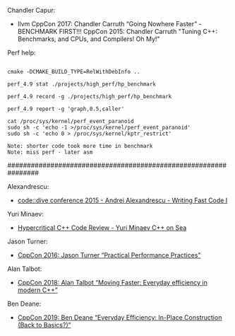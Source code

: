 
Chandler Capur:
- llvm
  CppCon 2017: Chandler Carruth “Going Nowhere Faster” - BENCHMARK FIRST!!!
  CppCon 2015: Chandler Carruth "Tuning C++: Benchmarks, and CPUs, and Compilers! Oh My!"

Perf help:
```shell

cmake -DCMAKE_BUILD_TYPE=RelWithDebInfo ..

perf_4.9 stat ./projects/high_perf/hp_benchmark

perf_4.9 record -g ./projects/high_perf/hp_benchmark

perf_4.9 report -g 'graph,0.5,caller'

cat /proc/sys/kernel/perf_event_paranoid
sudo sh -c 'echo -1 >/proc/sys/kernel/perf_event_paranoid'
sudo sh -c 'echo 0 > /proc/sys/kernel/kptr_restrict'

Note: shorter code took more time in benchmark
Note: miss perf - later asm

```


################################################################

Alexandrescu:
- [code::dive conference 2015 - Andrei Alexandrescu - Writing Fast Code I](https://www.youtube.com/watch?v=vrfYLlR8X8k&ab_channel=NOKIATechnologyCenterWroc%C5%82aw)


Yuri Minaev:
- [Hypercritical C++ Code Review - Yuri Minaev  C++ on Sea](https://www.youtube.com/watch?v=f1_Iwh33f9I&ab_channel=cpponsea)

Jason Turner:
- [CppCon 2016: Jason Turner “Practical Performance Practices"](https://www.youtube.com/watch?v=uzF4u9KgUWI&t=78s&ab_channel=CppCon)

Alan Talbot:
- [CppCon 2018: Alan Talbot “Moving Faster: Everyday efficiency in modern C++”](https://www.youtube.com/watch?v=EovBkh9wDnM&t=1751s&ab_channel=CppCon)

Ben Deane:
- [CppCon 2019: Ben Deane “Everyday Efficiency: In-Place Construction (Back to Basics?)”](https://www.youtube.com/watch?v=oTMSgI1XjF8&t=14s&ab_channel=CppCon)

